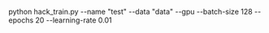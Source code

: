 python hack_train.py --name "test" --data "data" --gpu --batch-size 128 --epochs 20 --learning-rate 0.01
